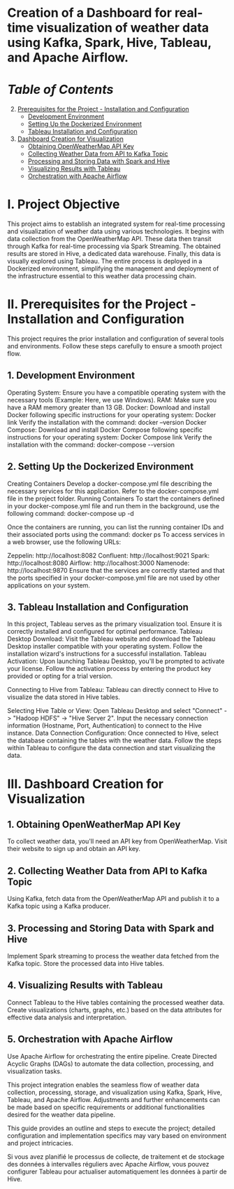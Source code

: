 

# Creation of a Dashboard for real-time visualization of weather data using Kafka, Spark, Hive, Tableau, and Apache Airflow.

# *Table of Contents*
2. [Prerequisites for the Project - Installation and Configuration](#prerequisites-for-the-project---installation-and-configuration)
    - [Development Environment](#1-development-environment)
    - [Setting Up the Dockerized Environment](#2-setting-up-the-dockerized-environment)
    - [Tableau Installation and Configuration](#3-tableau-installation-and-configuration)
3. [Dashboard Creation for Visualization](#dashboard-creation-for-visualization)
    - [Obtaining OpenWeatherMap API Key](#1-obtaining-openweathermap-api-key)
    - [Collecting Weather Data from API to Kafka Topic](#2-collecting-weather-data-from-api-to-kafka-topic)
    - [Processing and Storing Data with Spark and Hive](#3-processing-and-storing-data-with-spark-and-hive)
    - [Visualizing Results with Tableau](#4-visualizing-results-with-tableau)
    - [Orchestration with Apache Airflow](#5-orchestration-with-apache-airflow)

# I. Project Objective

This project aims to establish an integrated system for real-time processing and visualization of weather data using various technologies. It begins with data collection from the OpenWeatherMap API. These data then transit through Kafka for real-time processing via Spark Streaming. The obtained results are stored in Hive, a dedicated data warehouse. Finally, this data is visually explored using Tableau. The entire process is deployed in a Dockerized environment, simplifying the management and deployment of the infrastructure essential to this weather data processing chain.

# II. Prerequisites for the Project - Installation and Configuration

This project requires the prior installation and configuration of several tools and environments. Follow these steps carefully to ensure a smooth project flow.

## 1. Development Environment
Operating System: Ensure you have a compatible operating system with the necessary tools (Example: Here, we use Windows).
RAM: Make sure you have a RAM memory greater than 13 GB.
Docker:
Download and install Docker following specific instructions for your operating system: Docker link
Verify the installation with the command: docker –version
Docker Compose:
Download and install Docker Compose following specific instructions for your operating system: Docker Compose link
Verify the installation with the command: docker-compose --version
## 2. Setting Up the Dockerized Environment
Creating Containers
Develop a docker-compose.yml file describing the necessary services for this application. Refer to the docker-compose.yml file in the project folder.
Running Containers
To start the containers defined in your docker-compose.yml file and run them in the background, use the following command: docker-compose up -d

Once the containers are running, you can list the running container IDs and their associated ports using the command: docker ps
To access services in a web browser, use the following URLs:

Zeppelin: http://localhost:8082
Confluent: http://localhost:9021
Spark: http://localhost:8080
Airflow: http://localhost:3000
Namenode: http://localhost:9870
Ensure that the services are correctly started and that the ports specified in your docker-compose.yml file are not used by other applications on your system.

## 3. Tableau Installation and Configuration
In this project, Tableau serves as the primary visualization tool. Ensure it is correctly installed and configured for optimal performance.
Tableau Desktop Download:
Visit the Tableau website and download the Tableau Desktop installer compatible with your operating system.
Follow the installation wizard's instructions for a successful installation.
Tableau Activation:
Upon launching Tableau Desktop, you'll be prompted to activate your license. Follow the activation process by entering the product key provided or opting for a trial version.

Connecting to Hive from Tableau:
Tableau can directly connect to Hive to visualize the data stored in Hive tables.

Selecting Hive Table or View:
Open Tableau Desktop and select "Connect" -> "Hadoop HDFS" -> "Hive Server 2".
Input the necessary connection information (Hostname, Port, Authentication) to connect to the Hive instance.
Data Connection Configuration:
Once connected to Hive, select the database containing the tables with the weather data.
Follow the steps within Tableau to configure the data connection and start visualizing the data.
# III. Dashboard Creation for Visualization
## 1. Obtaining OpenWeatherMap API Key
To collect weather data, you'll need an API key from OpenWeatherMap. Visit their website to sign up and obtain an API key.

## 2. Collecting Weather Data from API to Kafka Topic
Using Kafka, fetch data from the OpenWeatherMap API and publish it to a Kafka topic using a Kafka producer.

## 3. Processing and Storing Data with Spark and Hive
Implement Spark streaming to process the weather data fetched from the Kafka topic. Store the processed data into Hive tables.

## 4. Visualizing Results with Tableau
Connect Tableau to the Hive tables containing the processed weather data. Create visualizations (charts, graphs, etc.) based on the data attributes for effective data analysis and interpretation.

## 5. Orchestration with Apache Airflow
Use Apache Airflow for orchestrating the entire pipeline. Create Directed Acyclic Graphs (DAGs) to automate the data collection, processing, and visualization tasks.


This project integration enables the seamless flow of weather data collection, processing, storage, and visualization using Kafka, Spark, Hive, Tableau, and Apache Airflow. Adjustments and further enhancements can be made based on specific requirements or additional functionalities desired for the weather data pipeline.

This guide provides an outline and steps to execute the project; detailed configuration and implementation specifics may vary based on environment and project intricacies.

Si vous avez planifié le processus de collecte, de traitement et de stockage des données à intervalles réguliers avec Apache Airflow, vous pouvez configurer Tableau pour actualiser automatiquement les données à partir de Hive.
